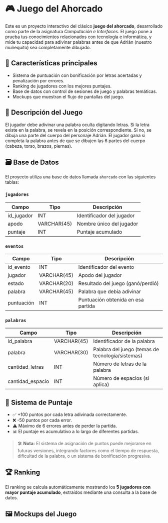 # 🎮 Juego del Ahorcado

Este es un proyecto interactivo del clásico **juego del ahorcado**, desarrollado como parte de la asignatura *Computación e Interfaces*. El juego pone a prueba tus conocimientos relacionados con tecnología e informática, y mide tu capacidad para adivinar palabras antes de que Adrián (nuestro muñequito) sea completamente dibujado.

## 📌 Características principales

- Sistema de puntuación con bonificación por letras acertadas y penalización por errores.
- Ranking de jugadores con los mejores puntajes.
- Base de datos con control de sesiones de juego y palabras temáticas.
- Mockups que muestran el flujo de pantallas del juego.

## 🧩 Descripción del Juego

El jugador debe adivinar una palabra oculta digitando letras. Si la letra existe en la palabra, se revela en la posición correspondiente. Si no, se dibuja una parte del cuerpo del personaje Adrián. El jugador gana si completa la palabra antes de que se dibujen las 6 partes del cuerpo (cabeza, torso, brazos, piernas).

## 🗃️ Base de Datos

El proyecto utiliza una base de datos llamada `ahorcado` con las siguientes tablas:

### `jugadores`
| Campo        | Tipo        | Descripción                         |
|--------------|-------------|-------------------------------------|
| id_jugador   | INT         | Identificador del jugador           |
| apodo        | VARCHAR(45) | Nombre único del jugador            |
| puntaje      | INT         | Puntaje acumulado                   |

### `eventos`
| Campo     | Tipo         | Descripción                                     |
|-----------|--------------|-------------------------------------------------|
| id_evento | INT          | Identificador del evento                        |
| jugador   | VARCHAR(45)  | Apodo del jugador                               |
| estado    | VARCHAR(20)  | Resultado del juego (ganó/perdió)               |
| palabra   | VARCHAR(45)  | Palabra que debía adivinar                      |
| puntuación| INT          | Puntuación obtenida en esa partida              |

### `palabras`
| Campo            | Tipo         | Descripción                                          |
|------------------|--------------|------------------------------------------------------|
| id_palabra       | VARCHAR(45)  | Identificador de la palabra                         |
| palabra          | VARCHAR(30)  | Palabra del juego (temas de tecnología/sistemas)   |
| cantidad_letras  | INT          | Número de letras de la palabra                      |
| cantidad_espacio | INT          | Número de espacios (si aplica)                      |

## 🧮 Sistema de Puntaje

- ✅ +100 puntos por cada letra adivinada correctamente.
- ❌ -50 puntos por cada error.
- ⚠️ Máximo de 6 errores antes de perder la partida.
- 📊 El puntaje es acumulativo a lo largo de diferentes partidas.

> 🛠️ **Nota:** El sistema de asignación de puntos puede mejorarse en futuras versiones, integrando factores como el tiempo de respuesta, dificultad de la palabra, o un sistema de bonificación progresiva.

## 🏆 Ranking

El ranking se calcula automáticamente mostrando los **5 jugadores con mayor puntaje acumulado**, extraídos mediante una consulta a la base de datos.

## 🖼️ Mockups del Juego


